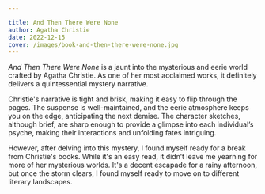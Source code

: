 ```yaml
---

title: And Then There Were None
author: Agatha Christie
date: 2022-12-15
cover: /images/book-and-then-there-were-none.jpg
---
```


_And Then There Were None_ is a jaunt into the mysterious and eerie world crafted by Agatha Christie. As one of her most acclaimed works, it definitely delivers a quintessential mystery narrative.

Christie's narrative is tight and brisk, making it easy to flip through the pages. The suspense is well-maintained, and the eerie atmosphere keeps you on the edge, anticipating the next demise. The character sketches, although brief, are sharp enough to provide a glimpse into each individual’s psyche, making their interactions and unfolding fates intriguing.

However, after delving into this mystery, I found myself ready for a break from Christie's books. While it's an easy read, it didn’t leave me yearning for more of her mysterious worlds. It's a decent escapade for a rainy afternoon, but once the storm clears, I found myself ready to move on to different literary landscapes.
